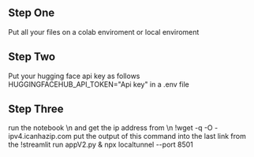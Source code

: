<h2> Step One </h2>
Put all your files on a colab enviroment or local enviroment

<h2> Step Two </h2>
Put your hugging face api key as follows 
HUGGINGFACEHUB_API_TOKEN="Api key"
in a .env file

<h2> Step Three </h2>
run the notebook 
\n
and get the ip address from
\n
!wget -q -O - ipv4.icanhazip.com
put the output of this command into the last link from the 
!streamlit run appV2.py & npx localtunnel --port 8501

